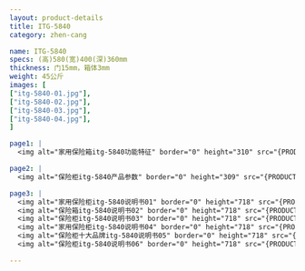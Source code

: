 ```yaml
---
layout: product-details
title: ITG-5840
category: zhen-cang

name: ITG-5840
specs: (高)580(宽)400(深)360mm
thickness: 门15mm，箱体3mm
weight: 45公斤
images: [
["itg-5840-01.jpg"],
["itg-5840-02.jpg"],
["itg-5840-03.jpg"],
["itg-5840-04.jpg"],
]

page1: |
  <img alt="家用保险箱itg-5840功能特征" border="0" height="310" src="{PRODUCT_IMAGES}itg-5840-gn.jpg" width="528" />

page2: |
  <img alt="保险柜itg-5840产品参数" border="0" height="309" src="{PRODUCT_IMAGES}itg-5840-cpcs.jpg" width="339" />

page3: |
  <img alt="家用保险柜itg-5840说明书01" border="0" height="718" src="{PRODUCT_IMAGES}itg-sm01.jpg" width="538" /><br />
  <img alt="保险箱itg-5840说明书02" border="0" height="718" src="{PRODUCT_IMAGES}itg-sm02.jpg" width="538" /><br />
  <img alt="保险柜itg-5840说明书03" border="0" height="718" src="{PRODUCT_IMAGES}itg-sm03.jpg" width="538" /><br />
  <img alt="家用保险柜itg-5840说明书04" border="0" height="718" src="{PRODUCT_IMAGES}itg-sm04.jpg" width="538" /><br />
  <img alt="保险柜十大品牌itg-5840说明书05" border="0" height="718" src="{PRODUCT_IMAGES}itg-sm05.jpg" width="538" /><br />
  <img alt="保险柜itg-5840说明书06" border="0" height="718" src="{PRODUCT_IMAGES}itg-sm06.jpg" width="538" />

---
```

